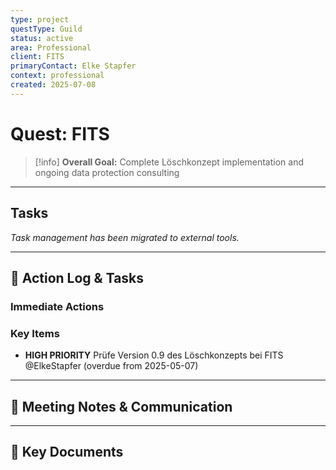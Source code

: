 ```yaml
---
type: project
questType: Guild
status: active
area: Professional
client: FITS
primaryContact: Elke Stapfer
context: professional
created: 2025-07-08
---
```


# Quest: FITS

> [!info]
> **Overall Goal:** Complete Löschkonzept implementation and ongoing data protection consulting

---

## Tasks

*Task management has been migrated to external tools.*

---

## 📝 Action Log & Tasks

### Immediate Actions
### Key Items
- **HIGH PRIORITY** Prüfe Version 0.9 des Löschkonzepts bei FITS @ElkeStapfer (overdue from 2025-05-07)

---

## 💬 Meeting Notes & Communication

---

## 📎 Key Documents